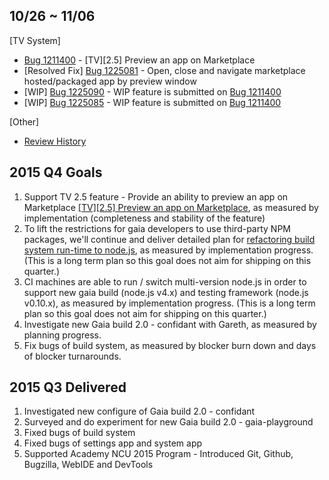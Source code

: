 ## 10/26 ~ 11/06
[TV System]
* [Bug 1211400](http://bugzil.la/1211400) - [TV][2.5] Preview an app on Marketplace
 * [Resolved Fix] [Bug 1225081](http://bugzil.la/1225081) - Open, close and navigate marketplace hosted/packaged app by preview window
 * [WIP] [Bug 1225090](http://bugzil.la/1225090) - WIP feature is submitted on [Bug 1211400](http://bugzil.la/1211400)
 * [WIP] [Bug 1225085](http://bugzil.la/1225085) - WIP feature is submitted on [Bug 1211400](http://bugzil.la/1211400)

[Other]
* [Review History](https://bugzilla.mozilla.org/page.cgi?id=review_history.html&requestee=rchien%40mozilla.com)

## 2015 Q4 Goals
1. Support TV 2.5 feature - Provide an ability to preview an app on Marketplace [[TV][2.5] Preview an app on Marketplace](https://bugzilla.mozilla.org/show_bug.cgi?id=1211400), as measured by implementation (completeness and stability of the feature)
2. To lift the restrictions for gaia developers to use third-party NPM packages, we'll continue and deliver detailed plan for [refactoring build system run-time to node.js](https://wiki.mozilla.org/Gaia/Build/RefactoringToNodejs), as measured by implementation progress. (This is a long term plan so this goal does not aim for shipping on this quarter.)
3. CI machines are able to run / switch multi-version node.js in order to support new gaia build (node.js v4.x) and testing framework (node.js v0.10.x), as measured by implementation progress. (This is a long term plan so this goal does not aim for shipping on this quarter.)
4. Investigate new Gaia build 2.0 - confidant with Gareth, as measured by planning progress.
5. Fix bugs of build system, as measured by blocker burn down and days of blocker turnarounds.

## 2015 Q3 Delivered
1. Investigated new configure of Gaia build 2.0 - confidant
2. Surveyed and do experiment for new Gaia build 2.0 - gaia-playground
3. Fixed bugs of build system
4. Fixed bugs of settings app and system app
5. Supported Academy NCU 2015 Program - Introduced Git, Github, Bugzilla, WebIDE and DevTools
